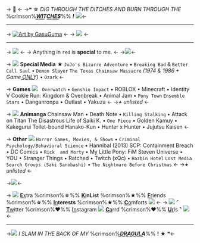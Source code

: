 -> 🎸 <-
->❝ ☆ *DIG THROUGH THE DITCHES AND BURN THROUGH THE* %crimson%***W͟I͟T͟C͟H͟E͟S͟***%% ***!*** ![](https://massacre.crd.co/assets/images/gallery01/5345d9cd.gif?v=b1932db3)<-
***
-> [![Art by GasuGuma](https://files.catbox.moe/qdlmhx.png)](https://twitter.com/GasuGuma) <-
-> ![](https://massacre.crd.co/assets/images/gallery17/de1ba5d4.gif?v=40f90844) <-
***
-> ![](https://files.catbox.moe/9oeak8.png) <-
-> Anything in `red` is **special** to me. <-
->![](https://massacre.crd.co/assets/images/gallery17/06b0904a.png?v=40f90844)<-

-> ![](https://massacre.crd.co/assets/images/gallery04/da9ac75c.gif?v=40f90844) **Special Media** ★
`JoJo's Bizarre Adventure` • `Breaking Bad` & `Better Call Saul` • `Demon Slayer`
`The Texas Chainsaw Massacre` *(1974 & 1986 + Game O͟N͟L͟Y͟)* • `Ozark` <-

-> **Games** ![](https://massacre.crd.co/assets/images/gallery03/6e8ce1e5.gif?v=40f90844)
` Overwatch` • `Genshin Impact` • ROBLOX • Minecraft • Identity V
Cookie Run: Kingdom & Ovenbreak • Animal Jam • `Pony Town` 
`Ensemble Stars` • Danganronpa • Outlast • Yakuza <-
->***+*** *unlisted* <-

-> ![](https://massacre.crd.co/assets/images/gallery04/ce040602.gif?v=40f90844) **Animanga** 
 Chainsaw Man • Death Note • `Killing Stalking` • Attack on Titan 
The Disastrous Life of Saiki K. • `One Piece`  • Golden Kamuy  • Kakegurui 
Toilet-bound Hanako-Kun • Hunter x Hunter • Jujutsu Kaisen <-

-> **Other** ![](https://massacre.crd.co/assets/images/gallery04/dd20ff86.gif?v=40f90844)
`Horror Games, Movies, & Shows`  • `Criminal Psychology/Behavioral Science`   • Hannibal (2013) 
SCP: Containment Breach • DC Comics • `Rick  and Morty` • My Little Pony: FiM 
Steven Universe • YOU • Stranger Things • Ratched  • Twitch (xQc) • `Hazbin Hotel` 
`Lost Media Search Groups (Saki Sanobashi)` • `The Nightmare Before Christmas` <-
->***+*** *unlisted* <-

->![](https://massacre.crd.co/assets/images/gallery25/3f7d0469.gif?v=40f90844)<-

-> ![](https://massacre.crd.co/assets/images/gallery04/da9ac75c.gif?v=40f90844) [**E**x](https://rentry.co/-violent)tra %crimson%**☆**%% [**K**i](https://rentry.co/-kin)**nList** %crimson%**★**%% [**F**r](https://rentry.co/-hamon)iends %crimson%**☆**%% [**I**n](https://rentry.co/-carcass)**terests** %crimson%**★**%% [**C**o](https://rentry.co/-stabbing)mforts ![](https://massacre.crd.co/assets/images/gallery03/bd00c702.gif?v=40f90844) <-
-> ![](https://massacre.crd.co/assets/images/gallery04/03b2f713.gif?v=40f90844) ⌜ [**T**w](https://twitter.com/konodiavoloda)itter %crimson%♥︎%% [**I**n](https://www.instagram.com/diavoloification/)stagram ![](https://massacre.crd.co/assets/images/gallery02/86c2821c.gif?v=40f90844) [**C**a](https://pissking.carrd.co/)rrd %crimson%♥︎%% [**U**r](https://rentry.co/Basement)ls ⌝ ![](https://massacre.crd.co/assets/images/gallery04/879f846f.gif?v=40f90844) <-
***
->![](https://massacre.crd.co/assets/images/gallery04/ca4800f8.gif?v=40f90844) *I SLAM IN THE BACK OF MY* %crimson%***D͟R͟A͟G͟U͟L͟A͟***%% **!** ★ ❞<-
